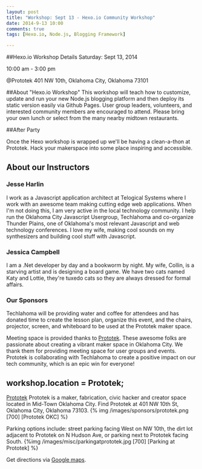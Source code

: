 ```yaml
---
layout: post
title: "Workshop: Sept 13 - Hexo.io Community Workshop"
date: 2014-9-13 10:00
comments: true
tags: [Hexo.io, Node.js, Blogging Framework]

---
```


##Hexo.io Workshop Details
Saturday: Sept 13, 2014

10:00 am - 3:00 pm

@Prototek
401 NW 10th,
Oklahoma City, Oklahoma
73101


##About "Hexo.io Workshop"
This workshop will teach how to customize, update and run your new Node.js blogging platform and then deploy its static version easily via Github Pages. User group leaders, volunteers, and interested community members are encouraged to attend. Please bring your own lunch or select from the many nearby midtown restaurants.

##After Party 
<!-- more -->
Once the Hexo workshop is wrapped up we'll be having a clean-a-thon at Prototek. Hack your makerspace into some place inspiring and accessible.


## About our Instructors

### Jesse Harlin

I work as a Javascript application architect at Telogical Systems where I work with an awesome team making cutting edge web applications. When I'm not doing this, I am very active in the local technology community. I help run the Oklahoma City Javascript Usergroup, Techlahoma and co-organize Thunder Plains, one of Oklahoma's most relevant Javascript and web technology conferences. 
I love my wife, making cool sounds on my synthesizers and building cool stuff with Javascript.

### Jessica Campbell

I am a .Net developer by day and a bookworm by night. My wife, Collin, is a starving artist and is designing a board game. We have two cats named Katy and Lottie, they're tuxedo cats so they are always dressed for formal affairs.


### Our Sponsors

Techlahoma will be providing water and coffee for attendees and has donated time to create the lesson plan, organize this event, and the chairs, projector, screen, and whiteboard to be used at the Prototek maker space.

Meeting space is provided thanks to [Prototek](http://www.prototekokc.com). These awesome folks are passionate about creating a vibrant maker space in Oklahoma City. We thank them for providing meeting space for user groups and events. Prototek is collaborating with Techlahoma to create a positive impact on our tech community, which is an epic win for everyone!

## workshop.location = Prototek;

[Prototek](http://prototekokc.com/) Prototek is a maker, fabrication, civic hacker and creator space located in Mid-Town Oklahoma City. Find Prototek at 401 NW 10th St, Oklahoma City, Oklahoma 73103. 
{% img  /images/sponsors/prototek.png [700] [Prototek OKC] %}

Parking options include: street parking facing West on NW 10th, the dirt lot adjacent to Prototek on N Hudson Ave, or parking next to Prototek facing South.
{%img /images/misc/parkingatprototek.jpg [700] [Parking at Prototek] %}

Get directions via [Google maps](https://www.google.com/maps/place/401+NW+10th+St/@35.478527,-97.519417,17z/data=!3m1!4b1!4m2!3m1!1s0x87b21733fd30d655:0xce3a1cd9b95c8415).

